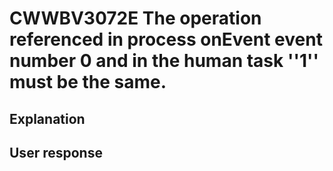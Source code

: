# CWWBV3072E The operation referenced in process onEvent event number 0 and in the human task ''1'' must be the same.

## Explanation

## User response